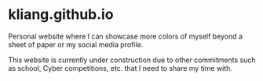# kliang.github.io

Personal website where I can showcase more colors of myself beyond a sheet of paper or my social media profile.

This website is currently under construction due to other commitments such as school, Cyber competitions, etc. that I need to share my time with.
